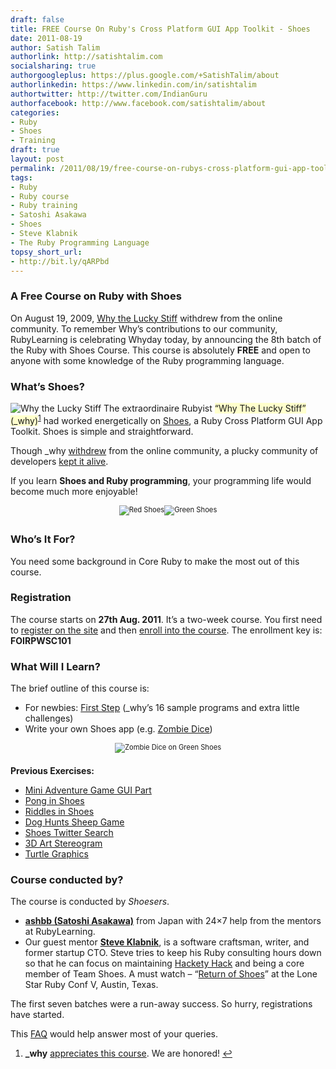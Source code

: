 ```yaml
---
draft: false
title: FREE Course On Ruby's Cross Platform GUI App Toolkit - Shoes
date: 2011-08-19
author: Satish Talim
authorlink: http://satishtalim.com
socialsharing: true
authorgoogleplus: https://plus.google.com/+SatishTalim/about
authorlinkedin: https://www.linkedin.com/in/satishtalim
authortwitter: http://twitter.com/IndianGuru
authorfacebook: http://www.facebook.com/satishtalim/about
categories:
- Ruby
- Shoes
- Training
draft: true
layout: post
permalink: /2011/08/19/free-course-on-rubys-cross-platform-gui-app-toolkit/
tags:
- Ruby
- Ruby course
- Ruby training
- Satoshi Asakawa
- Shoes
- Steve Klabnik
- The Ruby Programming Language
topsy_short_url:
- http://bit.ly/qARPbd
---
```


<div>
  <h3>
    A Free Course on Ruby with Shoes
  </h3>
  
  <p>
    On August 19, 2009, <a href="http://www.shopify.com/technology/3822402-whyday-is-friday">Why the Lucky Stiff</a> withdrew from the online community. To remember Why&#8217;s contributions to our community, RubyLearning is celebrating Whyday today, by announcing the 8th batch of the Ruby with Shoes Course. This course is absolutely <b>FREE</b> and open to anyone with some knowledge of the Ruby programming language.
  </p>
  
  <h3>
    What&#8217;s Shoes?
  </h3>
  
  <p class="block">
    <img class="alignright" src="http://rubylearning.com/images/why.jpg" alt="Why the Lucky Stiff" /> The extraordinaire Rubyist <span style="background-color: #FFFFCC;">&#8220;Why The Lucky Stiff&#8221; (_why)</span><sup class='footnote'><a href='#fn-5974-1' id='fnref-5974-1'>1</a></sup> had worked energetically on <a href="http://shoesrb.com/">Shoes</a>, a Ruby Cross Platform GUI App Toolkit. Shoes is simple and straightforward.
  </p>
  
  <p>
    Though _why <a href="http://whyday.org/">withdrew</a> from the online community, a plucky community of developers <a href="http://lanyrd.com/2011/lone-star-ruby-conference/sgptb/">kept it alive</a>.
  </p>
  
  <p>
    If you learn <strong>Shoes and Ruby programming</strong>, your programming life would become much more enjoyable!
  </p>
</div>

<div style="width:image 240 px; font-size:80%; text-align:center;">
  <img src="http://rubylearning.com/images/shoes-icon.png" alt="Red Shoes" title="Red Shoes" style="padding-bottom:0.5em;" /><img src="http://ashbb.github.com/green_shoes/static/gshoes-icon.png" alt="Green Shoes" title="Green Shoes" style="padding-bottom:0.5em;" />
</div>

<div>
  <h3>
    Who&#8217;s It For?
  </h3>
  
  <p>
    You need some background in Core Ruby to make the most out of this course.
  </p>
  
  <h3>
    Registration
  </h3>
  
  <p>
    The course starts on <strong>27th Aug. 2011</strong>. It&#8217;s a two-week course. You first need to <a href="http://rubylearning.org/">register on the site</a> and then <a href="http://rubylearning.org/class/course/view.php?id=76">enroll into the course</a>. The enrollment key is: <b>FOIRPWSC101</b>
  </p>
  
  <h3>
    What Will I Learn?
  </h3>
  
  <p>
    The brief outline of this course is:
  </p>
  
  <ul>
    <li>
      For newbies: <a href="http://github.com/ashbb/shoes_tutorial_walkthrough">First Step</a> (_why&#8217;s 16 sample programs and extra little challenges)
    </li>
    <li>
      Write your own Shoes app (e.g. <a href="https://github.com/ashbb/zombie_dice">Zombie Dice</a>)
    </li>
  </ul>
</div>

<div style="width:image 240 px; font-size:80%; text-align:center;">
  <img src="http://rubylearning.com/images/zombie-dice-shot-gunned.jpg" alt="Zombie Dice on Green Shoes" title="Zombie Dice on Green Shoes" style="padding-bottom:0.5em;" />
</div>

<div>
  <p>
    <strong>Previous Exercises:</strong>
  </p>
  
  <ul>
    <li>
      <a href="http://github.com/ashbb/shoes_tutorial_html/blob/master/mdowns/00703_Assignment_3_Mini_Adventure_Game_GUI_Part.mdown">Mini Adventure Game GUI Part</a>
    </li>
    <li>
      <a href="http://github.com/ashbb/shoes_tutorial_html/blob/master/mdowns/00704_Assignment_4_Pong_in_Shoes.mdown">Pong in Shoes</a>
    </li>
    <li>
      <a href="http://github.com/ashbb/shoes_tutorial_html/tree/master/mdowns/00705_Assignment_5_Riddles_in_Shoes.mdown">Riddles in Shoes</a>
    </li>
    <li>
      <a href="http://github.com/ashbb/shoes_tutorial_html/tree/master/mdowns/00706_Assignment_6_Dog_Hunts_Sheep_Game.mdown">Dog Hunts Sheep Game</a>
    </li>
    <li>
      <a href="http://github.com/ashbb/shoes_twitter_search/tree/master">Shoes Twitter Search</a>
    </li>
    <li>
      <a href="http://github.com/ashbb/shoes_3d_art_stereogram">3D Art Stereogram</a>
    </li>
    <li>
      <a href="http://github.com/ashbb/ruby_metaprogramming_study_note/blob/master/notes/Turtle_Graphics_with_Shoes.md">Turtle Graphics</a>
    </li>
  </ul>
  
  <h3>
    Course conducted by?
  </h3>
  
  <p>
    The course is conducted by <em>Shoesers</em>.
  </p>
  
  <ul>
    <li>
      <strong><a href="http://ashbb.github.com/">ashbb (Satoshi Asakawa)</a></strong> from Japan with 24&#215;7 help from the mentors at RubyLearning.
    </li>
    <li>
      Our guest mentor <strong><a href="http://www.linkedin.com/in/steveklabnik">Steve Klabnik</a></strong>, is a software craftsman, writer, and former startup CTO. Steve tries to keep his Ruby consulting hours down so that he can focus on maintaining <a href="http://hackety-hack.com/">Hackety Hack</a> and being a core member of Team Shoes. A must watch &#8211; &#8220;<a href="http://youtu.be/Itqsw55rvc0">Return of Shoes</a>&#8221; at the Lone Star Ruby Conf V, Austin, Texas.
    </li>
  </ul>
  
  <p>
    The first seven batches were a run-away success. So hurry, registrations have started.
  </p>
  
  <p class="note">
    This <a href="http://rubylearning.com/satishtalim/faq.html">FAQ</a> would help answer most of your queries.
  </p>
</div>


<div class='footnotes'>
  <div class='footnotedivider'>
  </div>
  
  <ol>
    <li id='fn-5974-1'>
      <strong>_why</strong> <a href="http://rubylearning.com/blog/2008/10/30/ruby-and-shoes-programming-a-new-course/#comment-94551">appreciates this course</a>. We are honored! <span class='footnotereverse'><a href='#fnref-5974-1'>&#8617;</a></span>
    </li>
  </ol>
</div>
